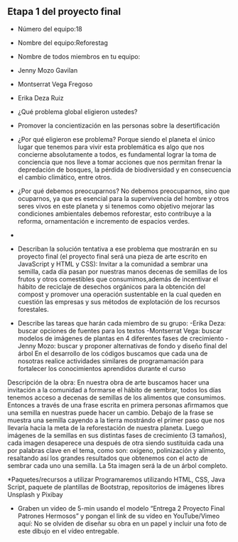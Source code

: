 ## Etapa 1 del proyecto final

- Número del equipo:18
- Nombre del equipo:Reforestag
- Nombre de todos miembros en tu equipo:
- Jenny Mozo Gavilan
- Montserrat Vega Fregoso
- Erika Deza Ruiz

- ¿Qué problema global eligieron ustedes?
- Promover la concientización en las personas sobre la desertificación
- ¿Por qué eligieron ese problema? Porque siendo el planeta el único lugar que tenemos para vivir esta problemática es algo que nos concierne absolutamente a todos, es fundamental lograr la toma de conciencia que nos lleve a tomar acciones que nos permitan frenar la depredación de bosques, la pérdida de biodiversidad y en consecuencia el cambio climático, entre otros.
- ¿Por qué debemos preocuparnos? No debemos preocuparnos, sino que ocuparnos, ya que es esencial para la supervivencia del hombre y otros seres vivos en este planeta y si tenemos como objetivo mejorar las condiciones ambientales debemos reforestar, esto contribuye a la reforma, ornamentación e incremento de espacios verdes.
- 
- Describan la solución tentativa a ese problema que mostrarán en su proyecto final (el proyecto final será una pieza de arte escrito en JavaScript y HTML y CSS): Invitar a la comunidad a sembrar una semilla, cada día pasan por nuestras manos decenas de semillas de los frutos y otros comestibles que consumimos,además de incentivar el hábito de reciclaje de desechos orgánicos para la obtención del compost y promover una operación sustentable en la cual queden en cuestión las empresas y sus métodos de explotación de los recursos forestales.

- Describe las tareas que harán cada miembro de su grupo:
-Erika Deza: buscar opciones de fuentes para los textos
-Montserrat Vega: buscar modelos de imágenes de plantas en 4 diferentes fases de crecimiento
-Jenny Mozo: buscar y proponer alternativas de fondo y diseño final del árbol
En el desarrollo de los códigos buscamos que cada una de nosotras realice actividades similares de programamación para fortalecer los conocimientos aprendidos durante el curso

Descripción de la obra: 
En nuestra obra de arte buscamos hacer una invitación a la comunidad a formarse el hábito de sembrar, todos los días tenemos acceso a decenas de semillas de los alimentos que consumimos. Entonces a través de una frase escrita en primera personas afirmamos que  una semilla en nuestras puede hacer un cambio. Debajo de la frase se muestra una semilla cayendo a la tierra mostrándo el primer paso que nos llevaría hacia la meta de la reforestación de nuestra planeta. Luego imágenes de la semillas en sus distintas fases de crecimiento (3 tamaños), cada imagen desaperece una después de otra siendo sustituida cada una por palabras clave en el tema, como son: oxígeno, polinización y alimento, resaltando así los grandes resultados que obtenemos con el acto de sembrar cada uno una semilla. La 5ta imagen será la de un árbol completo.

*Paquetes/recursos a utilizar
Programaremos utilizando HTML, CSS, Java Script, paquete de plantillas de Bootstrap, repositorios de imágenes libres Unsplash y Pixibay

- Graben un video de 5-min usando el modelo “Entrega 2 Proyecto Final Patrones Hermosos” y pongan el link de su vídeo en YouTube/Vimeo aquí:
No se olviden de diseñar su obra en un papel y incluir una foto de este dibujo en el vídeo entregable.
